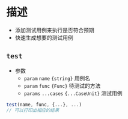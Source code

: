 # 描述

- 添加测试用例来执行是否符合预期
- 快速生成想要的测试用例

## `test`

- 参数
  - `param` `name` `{string}` 用例名
  - `param` `func` `{Func}` 待测试的方法
  - `params` `...cases` `{...CaseUnit}` 测试用例

```ts
test(name, func, {...}, ...)
// 可以打印出相应的结果
```
